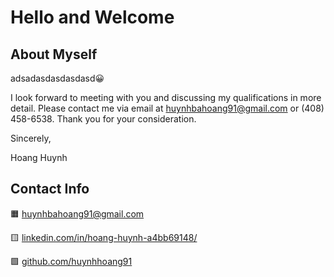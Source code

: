 # Hello and Welcome
## About Myself
adsadasdasdasdasd:grinning:

I look forward to meeting with you and discussing my qualifications in more detail. Please contact me via email at [huynhbahoang91@gmail.com](huynhbahoang91@gmail.com) or (408) 458-6538. Thank you for your consideration.

Sincerely,

Hoang Huynh
## Contact Info
:orange_square: [huynhbahoang91@gmail.com](huynhbahoang91@gmail.com)

:yellow_square: [linkedin.com/in/hoang-huynh-a4bb69148/](https://www.linkedin.com/in/hoang-huynh-a4bb69148/)

:green_square: [github.com/huynhhoang91](https://github.com/huynhhoang91)

